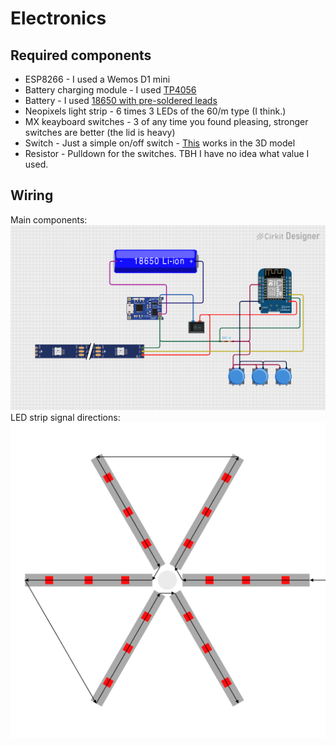 # Electronics

## Required components
- ESP8266 - I used a Wemos D1 mini
- Battery charging module - I used [TP4056](https://www.laskakit.cz/nabijecka-li-ion-clanku-tp4056-s-ochranou-microusb/)
- Battery - I used [18650 with pre-soldered leads](https://www.gme.cz/v/1506728/westinghouse-18650-1s1p-li-ion-2600mah-akumulator)
- Neopixels light strip - 6 times 3 LEDs of the 60/m type (I think.)
- MX keayboard switches - 3 of any time you found pleasing, stronger switches are better (the lid is heavy)
- Switch - Just a simple on/off switch - [This](https://www.laskakit.cz/prepinac-kolebkovy-3a-250vac/) works in the 3D model
- Resistor - Pulldown for the switches. TBH I have no idea what value I used.

## Wiring
Main components:
![Wiring diagram](./img/circuit_image.png)
LED strip signal directions:
![LED strip diagram](./img/strip_diagram.png)